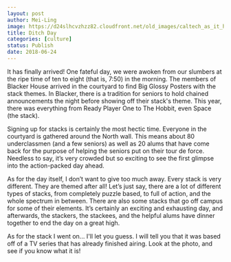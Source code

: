 ```yaml
---
layout: post
author: Mei-Ling
image: https://d24slhcvzhzz82.cloudfront.net/old_images/caltech_as_it_happens/6a0105349b8251970b022ad353f178200c.jpg
title: Ditch Day
categories: [culture]
status: Publish
date: 2018-06-24
---
```


It has finally arrived! One fateful day, we were awoken from our slumbers at the ripe time of ten to eight (that is, 7:50) in the morning. The members of Blacker House arrived in the courtyard to find Big Glossy Posters with the stack themes. In Blacker, there is a tradition for seniors to hold chained announcements the night before showing off their stack's theme. This year, there was everything from Ready Player One to The Hobbit, even Space (the stack).

Signing up for stacks is certainly the most hectic time. Everyone in the courtyard is gathered around the North wall. This means about 80 underclassmen (and a few seniors) as well as 20 alums that have come back for the purpose of helping the seniors put on their tour de force. Needless to say, it’s very crowded but so exciting to see the first glimpse into the action-packed day ahead.

As for the day itself, I don’t want to give too much away. Every stack is very different. They are themed after all! Let’s just say, there are a lot of different types of stacks, from completely puzzle based, to full of action, and the whole spectrum in between. There are also some stacks that go off campus for some of their elements. It’s certainly an exciting and exhausting day, and afterwards, the stackers, the stackees, and the helpful alums have dinner together to end the day on a great high.

As for the stack I went on... I'll let you guess. I will tell you that it was based off of a TV series that has already finished airing. Look at the photo, and see if you know what it is!

